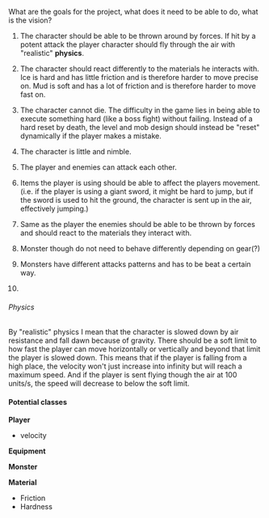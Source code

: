 What are the goals for the project, what does it need to be able to do, what is the vision?

1. The character should be able to be thrown around by forces. If hit by a potent attack the player character should fly through the air with "realistic" <b>physics</b>.

2. The character should react differently to the materials he interacts with. Ice is hard and has little friction and is therefore harder to move precise on. Mud is soft and has a lot of friction and is therefore harder to move fast on.

3. The character cannot die. The difficulty in the game lies in being able to execute something hard (like a boss fight) without failing. Instead of a hard reset by death, the level and mob design should instead be "reset" dynamically if the player makes a mistake.

4. The character is little and nimble.

5. The player and enemies can attack each other.

6. Items the player is using should be able to affect the players movement. (i.e. if the player is using a giant sword, it might be hard to jump, but if the sword is used to hit the ground, the character is sent up in the air, effectively jumping.)

7. Same as the player the enemies should be able to be thrown by forces and should react to the materials they interact with.

8. Monster though do not need to behave differently depending on gear(?)

9. Monsters have different attacks patterns and has to be beat a certain way.

10.

###### Physics

By "realistic" physics I mean that the character is slowed down by air resistance and fall dawn because of gravity. There should be a soft limit to how fast the player can move horizontally or vertically and beyond that limit the player is slowed down. This means that if the player is falling from a high place, the velocity won't just increase into infinity but will reach a maximum speed. And if the player is sent flying though the air at 100 units/s, the speed will decrease to below the soft limit.

#### Potential classes

<b>Player</b>
 * velocity

<b>Equipment</b>


<b>Monster</b>

<b>Material</b>
 * Friction
 * Hardness
